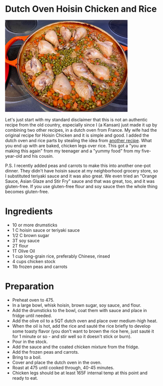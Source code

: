 # Dutch Oven Hoisin Chicken and Rice

![Hoisin Chicken and Rice](https://github.com/FoodieNerds/cookbook/blob/master/main-course/images/DutchOvenHoisinChicken.jpg "Dutch Oven Hoisin Chicken and Rice")

Let's just start with my standard disclaimer that this is not an authentic recipe from the old country, especially since I (a Kansan) just made it up by combining two other recipes, in a dutch oven from France. My wife had the original recipe for Hoisin Chicken and it is simple and good. I added the dutch oven and rice parts by stealing the idea from [another recipe](http://www.thekitchn.com/recipe-chinese-no-clay-pot-chi-137485). What you end up with are baked, chicken legs over rice. This got a "you are making this again" from my teenager and a "yummy food" from my five-year-old and his cousin.

P.S. I recently added peas and carrots to make this into another one-pot dinner. They didn't have hoisin sauce at my neighborhood grocery store, so I substituted teriyaki sauce and it was also great. We even tried an "Orange Sauce, Asian Glaze and Stir Fry" sauce and that was great, too, and it was gluten-free. If you use gluten-free flour and soy sauce then the whole thing becomes gluten-free.

# Ingredients
* 10 or more drumsticks
* 1 C hoisin sauce or teriyaki sauce
* 1/2 C brown sugar
* 3T soy sauce
* 2T flour
* 1T Olive Oil
* 1 cup long-grain rice, preferably Chinese, rinsed
* 4 cups chicken stock
* 1lb frozen peas and carrots

# Preparation

* Preheat oven to 475.
* In a large bowl, whisk hoisin, brown sugar, soy sauce, and flour.
* Add the drumsticks to the bowl, coat them with sauce and place in fridge until needed.
* Add the olive oil to a 5QT dutch oven and place over medium-high heat.
* When the oil is hot, add the rice and sauté the rice briefly to develop some toasty flavor (you don’t want to brown the rice here, just sauté it for 1 minute or so - and stir well so it doesn't stick or burn).
* Pour in the stock.
* Add the sauce and the coated chicken mixture from the fridge.  
* Add the frozen peas and carrots.
* Bring to a boil.
* Cover and place the dutch oven in the oven.
* Roast at 475 until cooked through, 40-45 minutes.
* Chicken legs should be at least 165F internal temp at this point and ready to eat.
